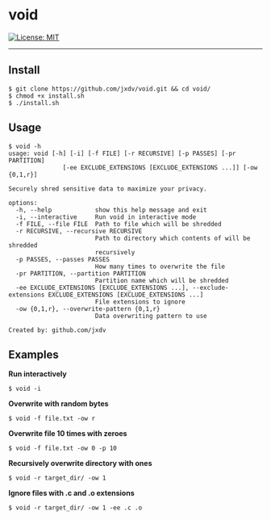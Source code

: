 # void

[![License: MIT](https://img.shields.io/badge/License-MIT-yellow.svg)](./LICENSE)

----

## Install

```shell
$ git clone https://github.com/jxdv/void.git && cd void/
$ chmod +x install.sh
$ ./install.sh
```

## Usage

```shellSession
$ void -h
usage: void [-h] [-i] [-f FILE] [-r RECURSIVE] [-p PASSES] [-pr PARTITION]
               [-ee EXCLUDE_EXTENSIONS [EXCLUDE_EXTENSIONS ...]] [-ow {0,1,r}]

Securely shred sensitive data to maximize your privacy.

options:
  -h, --help            show this help message and exit
  -i, --interactive     Run void in interactive mode
  -f FILE, --file FILE  Path to file which will be shredded
  -r RECURSIVE, --recursive RECURSIVE
                        Path to directory which contents of will be shredded
                        recursively
  -p PASSES, --passes PASSES
                        How many times to overwrite the file
  -pr PARTITION, --partition PARTITION
                        Partition name which will be shredded
  -ee EXCLUDE_EXTENSIONS [EXCLUDE_EXTENSIONS ...], --exclude-extensions EXCLUDE_EXTENSIONS [EXCLUDE_EXTENSIONS ...]
                        File extensions to ignore
  -ow {0,1,r}, --overwrite-pattern {0,1,r}
                        Data overwriting pattern to use

Created by: github.com/jxdv
```

## Examples

<b>Run interactively</b>

```shell
$ void -i
```

<b>Overwrite with random bytes</b>

```shell
$ void -f file.txt -ow r
```

<b>Overwrite file 10 times with zeroes</b>

```shell
$ void -f file.txt -ow 0 -p 10
```

<b>Recursively overwrite directory with ones</b>

```shell
$ void -r target_dir/ -ow 1
```

<b>Ignore files with .c and .o extensions</b>

```shell
$ void -r target_dir/ -ow 1 -ee .c .o
```
